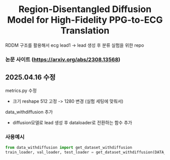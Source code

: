 <h1 align="center"> 
Region-Disentangled Diffusion Model for High-Fidelity PPG-to-ECG Translation
</h1>

RDDM 구조를 활용해서 ecg lead1 -> lead 생성 후 분류 실험을 위한 repo  

### 논문 사이트 (https://arxiv.org/abs/2308.13568)


## 2025.04.16 수정  

metrics.py 수정  
- 크기 reshape 512 고정 -> 1280 변경 (실험 세팅에 맞춰서)

data_withdiffusion 추가
- diffusion모델로 lead 생성 후 dataloader로 전환하는 함수 추가
  
### 사용예시

```python
from data_withdiffusion import get_dataset_withdiffusion
train_loader, val_loader, test_loader = get_dataset_withdiffusion(DATA_PATH = '/cap/RDDM-main/datasets/', MODEL_PATH='/cap/RDDM-main/hsh/ECG2ECG_FINAL/LEAD1TO' ,lead_num=[2], only_one=False)
```


